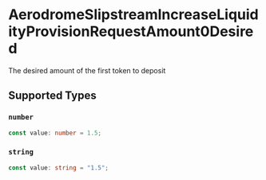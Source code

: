 # AerodromeSlipstreamIncreaseLiquidityProvisionRequestAmount0Desired

The desired amount of the first token to deposit


## Supported Types

### `number`

```typescript
const value: number = 1.5;
```

### `string`

```typescript
const value: string = "1.5";
```

